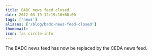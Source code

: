 ```yaml
---
title: BADC news feed closed
date: 2012-03-19 12:19:16+00:00
tags: ['news']
aliases: ['/blog/badc-news-feed-closed']
thumbnail: 
icon: fas circle-info
---
```

The BADC news feed has now be replaced by the CEDA news feed.

